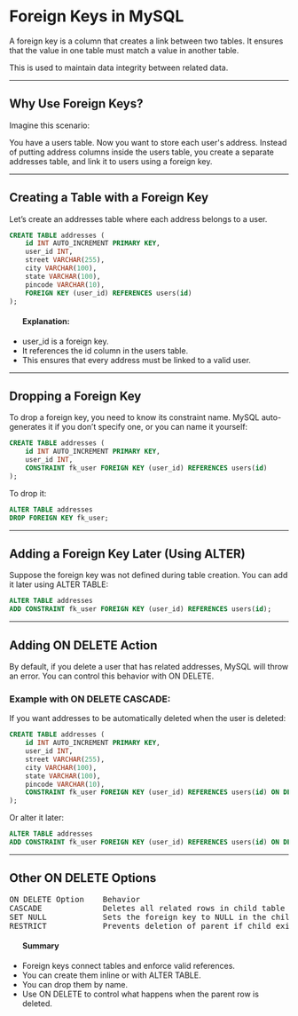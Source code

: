 # Foreign Keys in MySQL

A foreign key is a column that creates a link between two tables. It ensures that the value in one table must match a value in another table. <br>

This is used to maintain data integrity between related data. <br>

<hr>

## Why Use Foreign Keys?

Imagine this scenario: <br>

You have a users table. Now you want to store each user's address. Instead of putting address columns inside the users table, you create a separate addresses table, and link it to users using a foreign key. <br>

<hr>

## Creating a Table with a Foreign Key

Let’s create an addresses table where each address belongs to a user.

```sql
CREATE TABLE addresses (
    id INT AUTO_INCREMENT PRIMARY KEY,
    user_id INT,
    street VARCHAR(255),
    city VARCHAR(100),
    state VARCHAR(100),
    pincode VARCHAR(10),
    FOREIGN KEY (user_id) REFERENCES users(id)
);
```

<ul>
<h4> Explanation: </h4>
<li> user_id is a foreign key.
<li> It references the id column in the users table.
<li> This ensures that every address must be linked to a valid user.
</ul>

<hr>

## Dropping a Foreign Key

To drop a foreign key, you need to know its constraint name. MySQL auto-generates it if you don’t specify one, or you can name it yourself:

```sql
CREATE TABLE addresses (
    id INT AUTO_INCREMENT PRIMARY KEY,
    user_id INT,
    CONSTRAINT fk_user FOREIGN KEY (user_id) REFERENCES users(id)
);
```

To drop it:

```sql
ALTER TABLE addresses
DROP FOREIGN KEY fk_user;
```

<hr>

## Adding a Foreign Key Later (Using ALTER)

Suppose the foreign key was not defined during table creation. You can add it later using ALTER TABLE:

```sql
ALTER TABLE addresses
ADD CONSTRAINT fk_user FOREIGN KEY (user_id) REFERENCES users(id);
```
<hr>

## Adding ON DELETE Action

By default, if you delete a user that has related addresses, MySQL will throw an error. You can control this behavior with ON DELETE. <br>

### Example with ON DELETE CASCADE:

If you want addresses to be automatically deleted when the user is deleted:

```sql
CREATE TABLE addresses (
    id INT AUTO_INCREMENT PRIMARY KEY,
    user_id INT,
    street VARCHAR(255),
    city VARCHAR(100),
    state VARCHAR(100),
    pincode VARCHAR(10),
    CONSTRAINT fk_user FOREIGN KEY (user_id) REFERENCES users(id) ON DELETE CASCADE
);
```
Or alter it later:

```sql
ALTER TABLE addresses
ADD CONSTRAINT fk_user FOREIGN KEY (user_id) REFERENCES users(id) ON DELETE CASCADE;
```

<hr>

## Other ON DELETE Options

<pre>
ON DELETE Option 	Behavior
CASCADE 	        Deletes all related rows in child table
SET NULL 	        Sets the foreign key to NULL in the child table
RESTRICT 	        Prevents deletion of parent if child exists (default)
</pre>

<ul>
<h4> Summary </h4>
<li> Foreign keys connect tables and enforce valid references.    
<li> You can create them inline or with ALTER TABLE.
<li> You can drop them by name.
<li> Use ON DELETE to control what happens when the parent row is deleted.
</ul>
